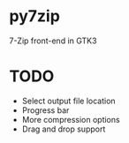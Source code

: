 # py7zip
7-Zip front-end in GTK3

# TODO
- Select output file location
- Progress bar
- More compression options
- Drag and drop support
